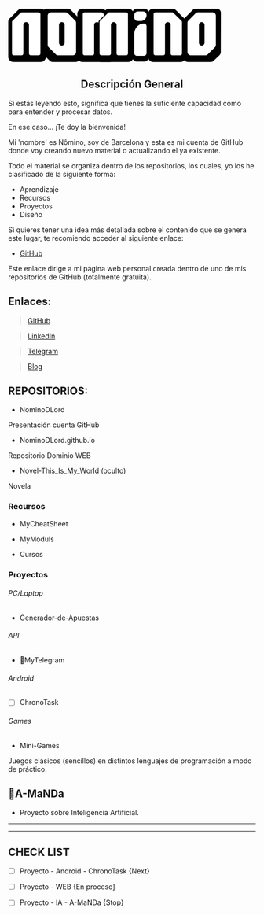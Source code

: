 ![Logo](img/Logo.svg)

## <center> Descripción General </center>

Si estás leyendo esto, significa que tienes la suficiente capacidad como para entender y procesar datos.

En ese caso... ¡Te doy la bienvenida!

Mi 'nombre' es Nômino, soy de Barcelona y esta es mi cuenta de GitHub donde voy creando nuevo material o actualizando el ya existente.

Todo el material se organiza dentro de los repositorios, los cuales, yo los he clasificado de la siguiente forma:

- Aprendizaje
- Recursos
- Proyectos
- Diseño


Si quieres tener una idea más detallada sobre el contenido que se genera este lugar, te recomiendo acceder al siguiente enlace:

- [GitHub](https://nominodlord.github.io)

Este enlace dirige a mi página web personal creada dentro de uno de mis repositorios de GitHub (totalmente gratuita).


## Enlaces:

> [GitHub](https://nominodlord.github.io)

> [LinkedIn](https://www.linkedin.com/in/ferran-ferrando-mart%C3%ADnez-459a68227)

> [Telegram](https://t.me/NominoDLord)

> [Blog](https://nominoblogdotorg.wordpress.com)



## REPOSITORIOS:

- NominoDLord

Presentación cuenta GitHub



- NominoDLord.github.io

Repositorio Dominio WEB



- Novel-This_Is_My_World (oculto)

Novela



### Recursos


- MyCheatSheet




- MyModuls



- Cursos



### Proyectos

###### PC/Laptop

- Generador-de-Apuestas

###### API

- MyTelegram

###### Android

- [ ] ChronoTask <!-- (Definir nombre) -->



###### Games

- Mini-Games

Juegos clásicos (sencillos) en distintos lenguajes de programación a modo de práctico.



## A-MaNDa

- Proyecto sobre Inteligencia Artificial.








***
***

## CHECK LIST

- [ ] Proyecto - Android - ChronoTask {Next}
- [ ] Proyecto - WEB {En proceso]
- [ ] Proyecto - IA - A-MaNDa {Stop}


<!--
**NominoDLord/NominoDLord** is a ✨ _special_ ✨ repository because its `README.md` (this file) appears on your GitHub profile.

Here are some ideas to get you started:

- 🔭 I’m currently working on ...
- 🌱 I’m currently learning ...
- 👯 I’m looking to collaborate on ...
- 🤔 I’m looking for help with ...
- 💬 Ask me about ...
- 📫 How to reach me: ...
- 😄 Pronouns: ...
- ⚡ Fun fact: ...
-->
